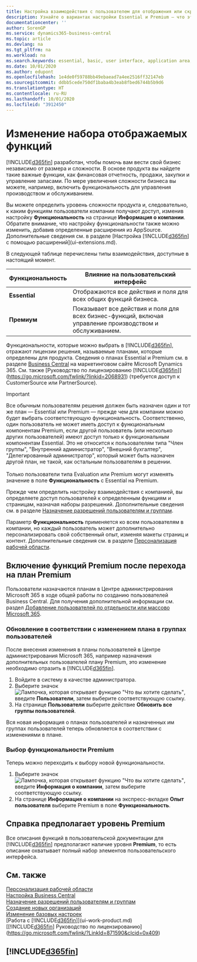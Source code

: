 ```yaml
---
title: Настройка взаимодействия с пользователем для отображения или скрытия расширенных функций | Документация Майкрософт
description: Узнайте о вариантах настройки Essential и Premium — что это значит с точки зрения пользовательского интерфейса, областей приложения и вашей организации.
documentationcenter: ''
author: SorenGP
ms.service: dynamics365-business-central
ms.topic: article
ms.devlang: na
ms.tgt_pltfrm: na
ms.workload: na
ms.search.keywords: essential, basic, user interface, application area, experience
ms.date: 10/01/2020
ms.author: edupont
ms.openlocfilehash: 1e4de0f59788bb49ebaead7a4ee2516ff32147eb
ms.sourcegitcommit: ddbb5cede750df1baba4b3eab8fbed6744b5b9d6
ms.translationtype: HT
ms.contentlocale: ru-RU
ms.lasthandoff: 10/01/2020
ms.locfileid: "3912450"
---
```

# <a name="change-which-features-are-displayed"></a>Изменение набора отображаемых функций
[!INCLUDE[d365fin](includes/d365fin_md.md)] разработан, чтобы помочь вам вести свой бизнес независимо от размера и сложности. В основе продукта вы найдете такие важные функции, как финансовая отчетность, продажи, закупки и управление запасами. По мере увеличения сложности бизнеса вы можете, например, включить функциональность для управления производством и обслуживанием.

Вы можете определить уровень сложности продукта и, следовательно, к каким функциям пользователи компании получают доступ, изменив настройку **Функциональность** на странице **Информация о компании**. Обратите внимание, что настройку функциональности также можно изменить, добавив определенные расширения из AppSource. Дополнительные сведения см. в разделе [Настройка [!INCLUDE[d365fin](includes/d365fin_md.md)] с помощью расширений](ui-extensions.md).

В следующей таблице перечислены типы взаимодействия, доступные в настоящий момент.

| Функциональность | Влияние на пользовательский интерфейс |
| --- | --- |
| **Essential** |Отображаются все действия и поля для всех общих функций бизнеса.|
| **Премиум** |Показывает все действия и поля для всех бизнес-функций, включая управление производством и обслуживанием.|

Функциональности, которые можно выбрать в [!INCLUDE[d365fin](includes/d365fin_md.md)], отражают лицензии решения, называемые планами, которые определены для продукта. Сведения о планах Essential и Premium см. в разделе [Business Central](https://go.microsoft.com/fwlink/?linkid=870242) на маркетинговом сайте Microsoft Dynamics 365. См. также [Руководство по лицензированию [!INCLUDE[d365fin](includes/d365fin_md.md)]](https://go.microsoft.com/fwlink/?linkid=2068931) (требуется доступ к CustomerSource или PartnerSource).

> [!IMPORTANT]  
> Все обычным пользователям решения должен быть назначен один и тот же план — Essential или Premium — прежде чем для компании можно будет выбрать соответствующую функциональность. Соответственно, один пользователь не может иметь доступ к функциональным компонентам Premium, если другой пользователь (или несколько других пользователей) имеют доступ только к функциональным компонентам Essential. Это не относится к пользователям типа "Член группы", "Внутренний администратор", "Внешний бухгалтер", "Делегированный администратор", который может быть назначен другой план, не такой, как остальным пользователям в решении.<br /><br /> Только пользователи типа Evaluation или Premium могут изменять значение в поле **Функциональность** с Essential на Premium.

Прежде чем определить настройку взаимодействия с компанией, вы определяете доступ пользователей к определенным функциям и страницам, назначая наборы разрешений. Дополнительные сведения см. в разделе [Назначение разрешений пользователям и группам](ui-define-granular-permissions.md).

Параметр **Функциональность** применяется ко всем пользователям в компании, но каждый пользователь может дополнительно персонализировать свой собственный опыт, изменяя макеты страниц и контент. Дополнительные сведения см. в разделе [Персонализация рабочей области](ui-personalization-user.md).

## <a name="enabling-premium-features-after-upgrading-a-plan"></a>Включение функций Premium после перехода на план Premium
Пользователи назначаются планам в Центре администрирования Microsoft 365 в ходе общей работы по созданию пользователей Business Central. Для получения дополнительной информации см. раздел [Добавление пользователей по отдельности или массово Microsoft 365](https://support.office.com/article/Add-users-to-Office-365-for-business-435ccec3-09dd-4587-9ebd-2f3cad6bc2bc).

### <a name="to-update-plan-changes-in-users-groups"></a>Обновление в соответствии с изменением плана в группах пользователей
После внесения изменения в планы пользователей в Центре администрирования Microsoft 365, например назначения дополнительных пользователей плану Premium, это изменение необходимо отразить в [!INCLUDE[d365fin](includes/d365fin_md.md)].

1. Войдите в систему в качестве администратора.
2. Выберите значок ![Лампочка, которая открывает функцию "Что вы хотите сделать"](media/ui-search/search_small.png "Что вы хотите сделать"), введите **Пользователи**, затем выберите соответствующую ссылку.
3. На странице **Пользователи** выберите действие **Обновить все группы пользователей**.

Вся новая информация о планах пользователей и назначенных им группах пользователей теперь обновляется в соответствии с изменениями в плане.

### <a name="to-select-the-premium-experience"></a>Выбор функциональности Premium
Теперь можно переходить к выбору новой функциональности.
1. Выберите значок ![Лампочка, которая открывает функцию "Что вы хотите сделать"](media/ui-search/search_small.png "Что вы хотите сделать"), введите **Информация о компании**, затем выберите соответствующую ссылку.
2. На странице **Информация о компании** на экспресс-вкладке **Опыт пользователя** выберите Premium в поле **Функциональность**.

## <a name="help-assumes-premium-experience"></a>Справка предполагает уровень Premium
Все описания функций в пользовательской документации для [!INCLUDE[d365fin](includes/d365fin_md.md)] предполагают наличие уровня **Premium**, то есть описание охватывает полный набор элементов пользовательского интерфейса.

## <a name="see-also"></a>См. также
[Персонализация рабочей области](ui-personalization-user.md)  
[Настройка Business Central](ui-customizing-overview.md)  
[Назначение разрешений пользователям и группам](ui-define-granular-permissions.md)  
[Создание новых организаций](about-new-company.md)  
[Изменение базовых настроек](ui-change-basic-settings.md)  
[Работа с [!INCLUDE[d365fin](includes/d365fin_md.md)]](ui-work-product.md)  
[[!INCLUDE[d365fin](includes/d365fin_md.md)] Руководство по лицензированию](https://go.microsoft.com/fwlink/?LinkId=871590&clcid=0x409)

## [!INCLUDE[d365fin](includes/free_trial_md.md)]  
